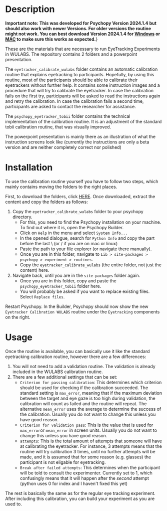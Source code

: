 # Description
__Important note: This was developed for Psychopy Version 2024.1.4 but should also work with newer Versions. For older versions the routine might not work. You can best download Version 2024.1.4 for [Windows](https://github.com/psychopy/psychopy/releases/download/2024.1.4/StandalonePsychoPy-2024.1.4-win64.exe) or [MAC](https://github.com/psychopy/psychopy/releases/download/2024.1.4/StandalonePsychoPy-2024.1.4-macOS.dmg) to make sure this works as expected.__}

These are the materials that are necessary to run EyeTracking Experiments in WULABS.
The repository contains 2 folders and a powerpoint presentation.

The `eyetracker_calibrate_wulabs` folder contains an automatic calibration routine that explains eyetracking to participants.
Hopefully, by using this routine, most of the participants should be able to calibrate their eyetrackers without further help.
It contains some instruction images and a procedure that will try to calibrate the eyetracker. 
In case the calibration fails on the first try, participants will be asked to read the instructions again and retry the calibration.
In case the calibration fails a second time, participants are asked to contact the researcher for assistance.

The `psychopy_eyetracker_tobii` folder contains the technical implementation of the calibration routine.
It is an adjustment of the standard tobii calibration routine, that was visually improved. 

The powerpoint presentation is mainly there as an illustration of what the instruction screens look like (currently the instructions are only a beta version and are neither completely correct nor polished)

# Installation

To use the calibration routine yourself you have to follow two steps, which mainly contains moving the folders to the right places.

First, to download the folders, click [HERE](https://github.com/julianquandt/wulabs_eyetracking_material/archive/refs/heads/main.zip).
Once downloaded, extract the content and copy the folders as follows:

1. Copy the `eyetracker_calibrate_wulabs` folder to your psychopy directory.
   - For this, you need to find the Psychopy installation on your machine. To find out where it is, open the Psychopy Builder.
   - Click on `Help` in the menu and select `System Info...`
   - In the opened dialogue, search for `Python Info` and copy the part before the last \ (or / if you are on mac or linux)
   - Paste the path to your file explorer (or navigate there manually).
   - Once you are in this folder, navigate to `Lib > site-packages > psychopy > experiment > routines`.
   - Copy the `eyetracker_calibrate_wulabs` (the entire folder, not just the content) here.
2. Navigate back, until you are in the `site-packages` folder again.
   - Once you are in this folder, copy and paste the `psychopy_eyetracker_tobii` folder here.
   - You will probably be asked if you want to replace existing files. Select `Replace files`.

Restart Psychopy.
In the Builder, Psychopy should now show the new `Eyetracker Calibration WULABS` routine under the `Eyetracking` components on the right.

# Usage

Once the routine is available, you can basically use it like the standard eyetracking calibration routine, however there are a few differences:

1. You will not need to add a validation routine. The validation is already included in the WULABS calibration routine.
2. There are a few additional settings that can be set:
   - `Criterion for passing calibration`: This determines which criterion should be used for checking if the calibration succeeded. The standard setting is `max_error`, meaning that if the maximum deviation between the target and eye gaze is too high during validation, the calibration will count as failed and the routine will repeat. The alternative `mean_error` uses the average to determine the success of the calibration. Usually you do not want to change this unless you have good reason.
   - `Criterion for validation pass`: This is the value that is used for `max_error`or `mean_error` in screen units. Usually you do not want to change this unless you have good reason.
   - `attempts`: This is the total amount of attempts that someone will have at calibrating the eyetracker. For instance, 3 attempts means that the routine will try calibration 3 times, until no further attempts will be made, and it is assumed that for some reason (e.g. glasses) the participant is not eligable for eyetracking.
   - `Break after failed attempts`: This determines when the participant will be told to consult the experimenter. Currently set to 1, which confusingly means that it will happen after the _second_ attempt (python uses 0 for index and I haven't fixed this yet)

The rest is basically the same as for the regular eye tracking experiment.
After including this calibration, you can build your experiment as you are used to. 
